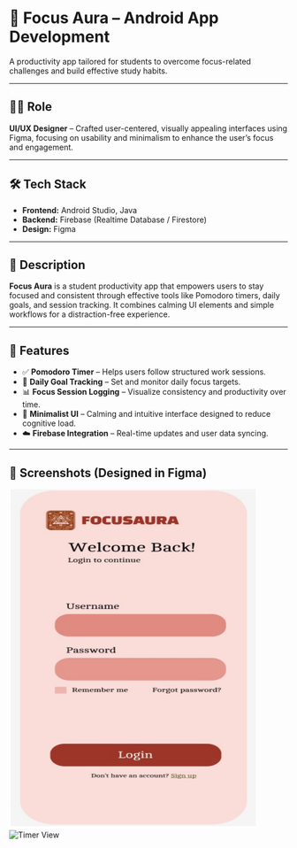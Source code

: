 # 📱 Focus Aura – Android App Development

A productivity app tailored for students to overcome focus-related challenges and build effective study habits.

---

## 👩‍🎨 Role

**UI/UX Designer** – Crafted user-centered, visually appealing interfaces using Figma, focusing on usability and minimalism to enhance the user’s focus and engagement.

---

## 🛠️ Tech Stack

- **Frontend:** Android Studio, Java  
- **Backend:** Firebase (Realtime Database / Firestore)  
- **Design:** Figma  

---

## 🔹 Description

**Focus Aura** is a student productivity app that empowers users to stay focused and consistent through effective tools like Pomodoro timers, daily goals, and session tracking. It combines calming UI elements and simple workflows for a distraction-free experience.

---

## 🚀 Features

- ✅ **Pomodoro Timer** – Helps users follow structured work sessions.
- 🎯 **Daily Goal Tracking** – Set and monitor daily focus targets.
- 📊 **Focus Session Logging** – Visualize consistency and productivity over time.
- 🌙 **Minimalist UI** – Calming and intuitive interface designed to reduce cognitive load.
- ☁️ **Firebase Integration** – Real-time updates and user data syncing.

---

## 📱 Screenshots (Designed in Figma)





![Home Screen](https://github.com/Anamika-Gurung/focusaura/blob/main/focusaura%20login%20page.png)
![Timer View](images/timer_view.png)
